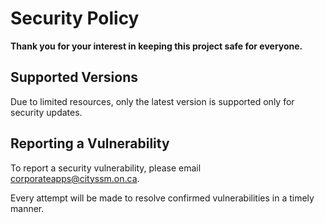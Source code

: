 # Security Policy

**Thank you for your interest in keeping this project safe for everyone.**

## Supported Versions

Due to limited resources, only the latest version is supported only for security updates.

## Reporting a Vulnerability

To report a security vulnerability, please email <corporateapps@cityssm.on.ca>.

Every attempt will be made to resolve confirmed vulnerabilities in a timely manner.
